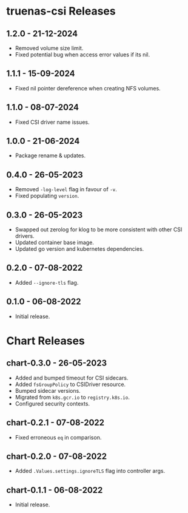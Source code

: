 # truenas-csi Releases

## 1.2.0 - 21-12-2024

* Removed volume size limit.
* Fixed potential bug when access error values if its nil.

## 1.1.1 - 15-09-2024

* Fixed nil pointer dereference when creating NFS volumes.

## 1.1.0 - 08-07-2024

* Fixed CSI driver name issues.

## 1.0.0 - 21-06-2024

* Package rename & updates.

## 0.4.0 - 26-05-2023

* Removed `-log-level` flag in favour of `-v`.
* Fixed populating `version`. 

## 0.3.0 - 26-05-2023

* Swapped out zerolog for klog to be more consistent with other CSI drivers.
* Updated container base image.
* Updated go version and kubernetes dependencies. 

## 0.2.0 - 07-08-2022

* Added `--ignore-tls` flag.

## 0.1.0 - 06-08-2022

* Initial release.

# Chart Releases

## chart-0.3.0 - 26-05-2023

* Added and bumped timeout for CSI sidecars.
* Added `fsGroupPolicy` to CSIDriver resource.
* Bumped sidecar versions.
* Migrated from `k8s.gcr.io` to `registry.k8s.io`.
* Configured security contexts.

## chart-0.2.1 - 07-08-2022

* Fixed erroneous `eq` in comparison.

## chart-0.2.0 - 07-08-2022

* Added `.Values.settings.ignoreTLS` flag into controller args.

## chart-0.1.1 - 06-08-2022

* Initial release.
